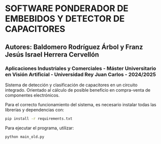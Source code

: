 # SOFTWARE PONDERADOR DE EMBEBIDOS Y DETECTOR DE CAPACITORES
## Autores: Baldomero Rodríguez Árbol y Franz Jesús Israel Herrera Cervellón
###  Aplicaciones Industriales y Comerciales - Máster Universitario en Visión Artificial - Universidad Rey Juan Carlos - 2024/2025
Sistema de detección y clasificación de capacitores en un circuito integrado. Orientado al cálculo de posible beneficio en compra-venta de componentes electrónicos.

Para el correcto funcionamiento del sistema, es necesario instalar todas las librerías y dependencias con:
```sh
pip install -r requirements.txt
```
Para ejecutar el programa, utilizar:
```sh
python main_old.py
```
